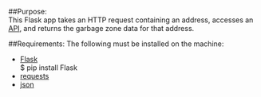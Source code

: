 ##Purpose:  
This Flask app takes an HTTP request containing an address, accesses an [API](http://geoprodsvr.kamloops.ca:6080/arcgis/rest/services/BCDevExchange/GarbagePickup/MapServer), and returns the garbage zone data for that address.

##Requirements:
The following must be installed on the machine:
- [Flask](http://flask.pocoo.org/)  
    $ pip install Flask
- [requests](http://docs.python-requests.org/en/latest/)
- [json](https://docs.python.org/2/library/json.html)
